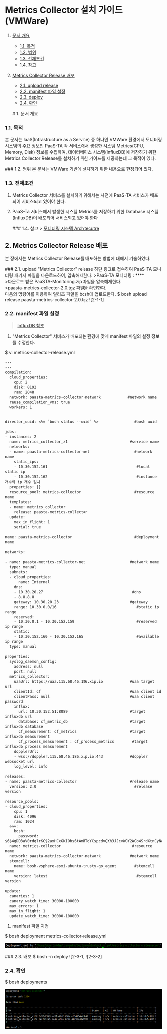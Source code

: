 # Metrics Collector 설치 가이드 \(VMWare\)

1. [문서 개요](paas-ta-metrics-collector-vmware-_v1.0.md#1)
   * [1.1. 목적](paas-ta-metrics-collector-vmware-_v1.0.md#2)
   * [1.2. 범위](paas-ta-metrics-collector-vmware-_v1.0.md#3)
   * [1.3. 전제조건](paas-ta-metrics-collector-vmware-_v1.0.md#4)
   * [1.4. 참고](paas-ta-metrics-collector-vmware-_v1.0.md#5)
2. [Metrics Collector Release 배포](paas-ta-metrics-collector-vmware-_v1.0.md#6)

   * [2.1.  upload release](paas-ta-metrics-collector-vmware-_v1.0.md#7)
   * [2.2.  manifest 파일 설정](paas-ta-metrics-collector-vmware-_v1.0.md#8)
   * [2.3.  deploy](paas-ta-metrics-collector-vmware-_v1.0.md#9)
   * [2.4.  확인](paas-ta-metrics-collector-vmware-_v1.0.md#10)

   \# 1. 문서 개요

### 1.1. 목적

본 문서는 IaaS\(Infrastructure as a Service\) 중 하나인 VMWare 환경에서 모니터링 시스템의 주요 정보인 PaaS-TA 각 서비스에서 생성한 시스템 Metrics\(CPU, Memory, Disk\) 정보를 수집하여, 데이터베이스 시스템\(InfluxDB\)에 저장하기 위한 Metrics Collector Release를 설치하기 위한 가이드를 제공하는데 그 목적이 있다.

\#\#\# 1.2. 범위 본 문서는 VMWare 기반에 설치하기 위한 내용으로 한정되어 있다.

### 1.3. 전제조건

1. Metrics Collector 서비스를 설치하기 위해서는 사전에 PaaS-TA 서비스가 배포되어 서비스되고 있어야 한다.
2. PaaS-Ta 서비스에서 발생한 시스템 Metrics를 저장하기 위한 Database 시스템\(InfluxDB\)이 배포되어 서비스되고 있어야 한다

   \#\#\# 1.4. 참고 &gt; [모니터링 시스템 Architecutre](https://github.com/OpenPaaSRnD/Documents-PaaSTA-2.0/blob/master/Use-Guide/PaaS-TA%20%EB%AA%A8%EB%8B%88%ED%84%B0%EB%A7%81%20%EC%8B%9C%EC%8A%A4%ED%85%9C%20Architecture.md)

## 2.  Metrics Collector Release 배포

본 장에서는 Metrics Collector Release를 배포하는 방법에 대해서 기술하였다.

\#\#\# 2.1. upload "Metrics Collector" release 하단 링크로 접속하여 PaaS-TA 모니터링 패키지 파일을 다운로드하여, 압축해제한다. &gt;PaaS-TA 모니터링 : \*\*\*\*  
&gt;다운로드 받은 PaaSTA-Monitoring.zip 파일을 압축해제한다.  
&gt;paasta-metrics-collector-2.0.tgz 파일을 확인한다.  
다음의 명령어를 이용하여 릴리즈 파일을 bosh에 업로드한다. $ bosh upload release paasta-metrics-collector-2.0.tgz !\[2-1-1\]

### 2.2.  manifest 파일 설정

> [InfluxDB 참조](https://github.com/OpenPaaSRnD/Documents-PaaSTA-2.0/blob/master/Use-Guide/PaaS-TA%20%EB%AA%A8%EB%8B%88%ED%84%B0%EB%A7%81%20DB%20%EB%B0%8F%20Metrics%20%EA%B0%80%EC%9D%B4%EB%93%9C.md)

1. "Metrics Collector" 서비스가 배포되는 환경에 맞게 manifest 파일의 설정 정보를 수정한다.

$ vi metrics-collector-release.yml

```text
---
---
compilation:
  cloud_properties:
    cpu: 2
    disk: 8192
    ram: 2048
  network: paasta-metrics-collector-network            #network name
  reuse_compilation_vms: true
  workers: 1


director_uuid: <%= `bosh status --uuid` %>                #bosh uuid

jobs:
- instances: 2
  name: metrics_collector_z1                            #service name
  networks:
  - name: paasta-metrics-collector-net                    #network name
    static_ips: 
    - 10.30.152.161                                        #local static ip
    - 10.30.152.162                                        #instance 개수와 ip 개수 일치
  properties: {}
  resource_pool: metrics-collector                        #resource name
  templates:
  - name: metrics_collector    
    release: paasta-metrics-collector
  update:
    max_in_flight: 1
    serial: true

name: paasta-metrics-collector                            #deployment name

networks:

- name: paasta-metrics-collector-net                    #network name
  type: manual
  subnets:
  - cloud_properties:
      name: Internal
    dns:
    - 10.30.20.27                                        #dns
    - 8.8.8.8
    gateway: 10.30.20.23                                #gateway
    range: 10.30.0.0/16                                    #static ip range
    reserved:    
    - 10.30.0.1 - 10.30.152.159                            #reserved ip range
    static:
    - 10.30.152.160 - 10.30.152.165                        #available ip range
  type: manual

properties:
  syslog_daemon_config:
    address: null
    port: null
  metrics_collector:
    uaaUrl: https://uaa.115.68.46.186.xip.io            #uaa target url
    clientId: cf                                        #uaa client id
    clientPass: null                                    #uaa client password
    influx:
      url: 10.30.152.51:8089                            #target influxdb url
      database: cf_metric_db                            #target influxdb database
      cf_measurement: cf_metrics                        #target influxdb measurement
      cf_process_measurement : cf_process_metrics        #target influxdb process measurement
    dopplerUrl:
    - wss://doppler.115.68.46.186.xip.io:443            #doppler websocket url
    log_level: info

releases:
- name: paasta-metrics-collector                        #release name
  version: 2.0                                            #release version                

resource_pools:
- cloud_properties:
    cpu: 1
    disk: 4096
    ram: 1024
  env:
    bosh:
      password: $6$4gDD3aV0rdqlrKC$2axHCxGKIObs6tAmMTqYCspcdvQXh3JJcvWOY2WGb4SrdXtnCyNaWlrf3WEqvYR2MYizEGp3kMmbpwBC6jsHt0
  name: metrics-collector                                #resource name
  network: paasta-metrics-collector-network             #network name
  stemcell:
    name: bosh-vsphere-esxi-ubuntu-trusty-go_agent        #stemcell name
    version: latest                                        #stemcell version

update:
  canaries: 1
  canary_watch_time: 30000-100000
  max_errors: 1
  max_in_flight: 1
  update_watch_time: 30000-100000
```

1. manifest 파일 지정

$ bosh deployment metrics-collector-release.yml

![](../../../.gitbook/assets/2-2-1%20%288%29.png)

\#\#\# 2.3. 배포 $ bosh -n deploy !\[2-3-1\] !\[2-3-2\]

### 2.4.  확인

$ bosh deployments

![](../../../.gitbook/assets/2-4-1%20%2817%29.png)

